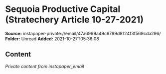 # Sequoia Productive Capital (Stratechery Article 10-27-2021)

**Source:** instapaper-private://email/47a6999a49c9789d8124f3f569cda296/
**Folder:** Unread
**Added:** 2021-10-27T05:36:08




## Content
*Private content from instapaper_email*
